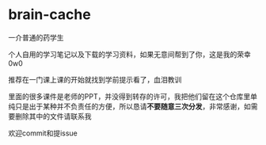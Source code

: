 # brain-cache
一介普通的药学生

个人自用的学习笔记以及下载的学习资料，如果无意间帮到了你，这是我的荣幸0w0

推荐在一门课上课的开始就找到学前提示看了，血泪教训

里面的很多课件是老师的PPT，并没得到转存的许可，我把他们留在这个仓库里单纯只是出于某种并不负责任的方便，所以恳请**不要随意三次分发**，非常感谢，如需要删除其中的文件请联系我

欢迎commit和提issue